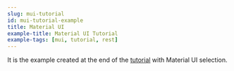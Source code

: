 ```yaml
---
slug: mui-tutorial
id: mui-tutorial-example
title: Material UI
example-title: Material UI Tutorial
example-tags: [mui, tutorial, rest]
---
```


It is the example created at the end of the [tutorial](/docs/tutorial/introduction/index/) with Material UI selection.

<br/>

<CodeSandboxExample path="tutorial-mui" />
